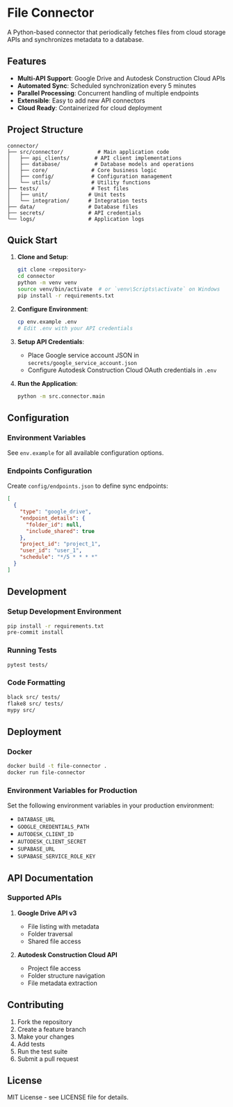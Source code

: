 # File Connector

A Python-based connector that periodically fetches files from cloud storage APIs and synchronizes metadata to a database.

## Features

- **Multi-API Support**: Google Drive and Autodesk Construction Cloud APIs
- **Automated Sync**: Scheduled synchronization every 5 minutes
- **Parallel Processing**: Concurrent handling of multiple endpoints
- **Extensible**: Easy to add new API connectors
- **Cloud Ready**: Containerized for cloud deployment

## Project Structure

```
connector/
├── src/connector/           # Main application code
│   ├── api_clients/        # API client implementations
│   ├── database/           # Database models and operations
│   ├── core/              # Core business logic
│   ├── config/            # Configuration management
│   └── utils/             # Utility functions
├── tests/                 # Test files
│   ├── unit/             # Unit tests
│   └── integration/      # Integration tests
├── data/                 # Database files
├── secrets/              # API credentials
└── logs/                 # Application logs
```

## Quick Start

1. **Clone and Setup**:
   ```bash
   git clone <repository>
   cd connector
   python -m venv venv
   source venv/bin/activate  # or `venv\Scripts\activate` on Windows
   pip install -r requirements.txt
   ```

2. **Configure Environment**:
   ```bash
   cp env.example .env
   # Edit .env with your API credentials
   ```

3. **Setup API Credentials**:
   - Place Google service account JSON in `secrets/google_service_account.json`
   - Configure Autodesk Construction Cloud OAuth credentials in `.env`

4. **Run the Application**:
   ```bash
   python -m src.connector.main
   ```

## Configuration

### Environment Variables

See `env.example` for all available configuration options.

### Endpoints Configuration

Create `config/endpoints.json` to define sync endpoints:

```json
[
  {
    "type": "google_drive",
    "endpoint_details": {
      "folder_id": null,
      "include_shared": true
    },
    "project_id": "project_1",
    "user_id": "user_1",
    "schedule": "*/5 * * * *"
  }
]
```

## Development

### Setup Development Environment

```bash
pip install -r requirements.txt
pre-commit install
```

### Running Tests

```bash
pytest tests/
```

### Code Formatting

```bash
black src/ tests/
flake8 src/ tests/
mypy src/
```

## Deployment

### Docker

```bash
docker build -t file-connector .
docker run file-connector
```

### Environment Variables for Production

Set the following environment variables in your production environment:
- `DATABASE_URL`
- `GOOGLE_CREDENTIALS_PATH`
- `AUTODESK_CLIENT_ID`
- `AUTODESK_CLIENT_SECRET`
- `SUPABASE_URL`
- `SUPABASE_SERVICE_ROLE_KEY`

## API Documentation

### Supported APIs

1. **Google Drive API v3**
   - File listing with metadata
   - Folder traversal
   - Shared file access

2. **Autodesk Construction Cloud API**
   - Project file access
   - Folder structure navigation
   - File metadata extraction

## Contributing

1. Fork the repository
2. Create a feature branch
3. Make your changes
4. Add tests
5. Run the test suite
6. Submit a pull request

## License

MIT License - see LICENSE file for details.